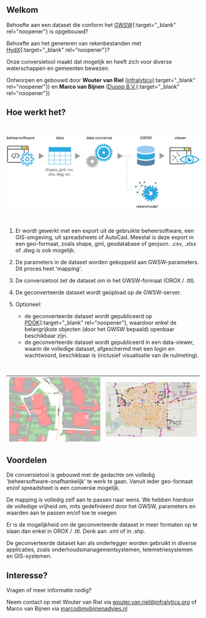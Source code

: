 ## Welkom

Behoefte aan een dataset die conform het [GWSW](https://data.gwsw.nl){:target="_blank" rel="noopener"} is opgebouwd?

Behoefte aan het genereren van rekenbestanden met [HydX](https://www.riool.net/-/gwsw-hyd){:target="_blank" rel="noopener"}?

Onze conversietool maakt dat mogelijk en heeft zich voor diverse waterschappen en gemeenten bewezen.

Ontworpen en gebouwd door __Wouter van Riel__ ([infralytics](https://www.infralytics.org){:target="_blank" rel="noopener"}) en __Marco van Bijnen__ ([Duopp B.V.](https://duopp.nl){:target="_blank" rel="noopener"})

## Hoe werkt het?
<br>

![conversieproces](figures/conversie_flow.png)

<br>

1. Er wordt gewerkt met een export uit de gebruikte beheersoftware, een GIS-omgeving, uit spreadsheets of AutoCad. Meestal is deze export in een geo-formaat, zoals shape, gml, geodatabase of geojson. .csv, .xlsx of .dwg is ook mogelijk.

2. De parameters in de dataset worden gekoppeld aan GWSW-parameters. Dit proces heet 'mapping'.

3. De conversietool zet de dataset om in het GWSW-formaat (OROX / .ttl).

4. De geconverteerde dataset wordt geüpload op de GWSW-server.

5. Optioneel:
   - de geconverteerde dataset wordt gepubliceerd op [PDOK](https://www.pdok.nl/viewer/){:target="_blank" rel="noopener"}, waardoor enkel de belangrijkste objecten (door het GWSW bepaald) openbaar beschikbaar zijn.
   - de geconverteerde dataset wordt gepubliceerd in een data-viewer, waarin de volledige dataset, afgeschermd met een login en wachtwoord, beschikbaar is (inclusief visualisatie van de nulmeting).

<br>

| ![data_viewer](figures/Afbeelding%20dataviewer%20oppervlakkenkaart.png)  | ![data_viewer2](figures/Afbeelding%20dataviewer.png) |
| ------------- | ------------- |



[comment]: <> (![data_viewer]&#40;figures/Afbeelding%20dataviewer%20oppervlakkenkaart.png&#41; ![data_viewer2]&#40;figures/Afbeelding%20dataviewer.png&#41;)



## Voordelen

De conversietool is gebouwd met de gedachte om volledig 'beheersoftware-onafhankelijk' te werk te gaan. Vanuit ieder geo-formaat en/of spreadsheet is een conversie mogelijk.

De mapping is volledig zelf aan te passen naar wens. We hebben hierdoor de volledige vrijheid om, mits gedefinieerd door het GWSW, parameters en waarden aan te passen en/of toe te voegen

Er is de mogelijkheid om de geconverteerde dataset in meer formaten op te slaan dan enkel in OROX / .ttl. Denk aan .xml of in .shp.

De geconverteerde dataset kan als onderlegger worden gebruikt in diverse applicaties, zoals onderhoudsmanagementsystemen, telemetriesystemen en GIS-systemen.


## Interesse?

Vragen of meer informatie nodig?

Neem contact op met Wouter van Riel via [wouter.van.riel@infralytics.org](mailto:wouter.van.riel@infralytics.org) of Marco van Bijnen via [marco@mvbijnenadvies.nl](mailto:marco@mvbijnenadvies.nl)
